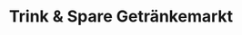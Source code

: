 ---
title: "Trink & Spare Getränkemarkt"
url: /muelheim-an-der-ruhr/trink-und-spare-getraenkemarkt/
shop: Supermarkt
---